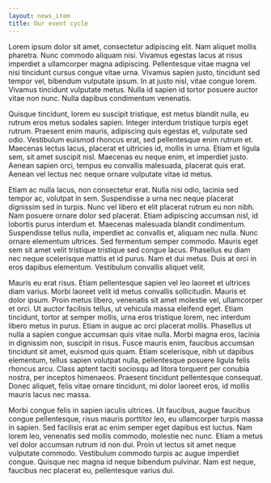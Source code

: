 ```yaml
---
layout: news_item
title: Our event cycle
---
```


Lorem ipsum dolor sit amet, consectetur adipiscing elit. Nam aliquet mollis pharetra. Nunc commodo aliquam nisi. Vivamus egestas lacus at risus imperdiet a ullamcorper magna adipiscing. Pellentesque vitae magna vel nisi tincidunt cursus congue vitae urna. Vivamus sapien justo, tincidunt sed tempor vel, bibendum vulputate ipsum. In at justo nisl, vitae congue lorem. Vivamus tincidunt vulputate metus. Nulla id sapien id tortor posuere auctor vitae non nunc. Nulla dapibus condimentum venenatis.

Quisque tincidunt, lorem eu suscipit tristique, est metus blandit nulla, eu rutrum eros metus sodales sapien. Integer interdum tristique turpis eget rutrum. Praesent enim mauris, adipiscing quis egestas et, vulputate sed odio. Vestibulum euismod rhoncus erat, sed pellentesque enim rutrum et. Maecenas lectus lacus, placerat et ultricies id, mollis in urna. Etiam et ligula sem, sit amet suscipit nisl. Maecenas eu neque enim, et imperdiet justo. Aenean sapien orci, tempus eu convallis malesuada, placerat quis erat. Aenean vel lectus nec neque ornare vulputate vitae id metus.

Etiam ac nulla lacus, non consectetur erat. Nulla nisi odio, lacinia sed tempor ac, volutpat in sem. Suspendisse a urna nec neque placerat dignissim sed in turpis. Nunc vel libero et elit placerat rutrum eu non nibh. Nam posuere ornare dolor sed placerat. Etiam adipiscing accumsan nisl, id lobortis purus interdum et. Maecenas malesuada blandit condimentum. Suspendisse tellus nulla, imperdiet ac convallis et, aliquam nec nulla. Nunc ornare elementum ultrices. Sed fermentum semper commodo. Mauris eget sem sit amet velit tristique tristique sed congue lacus. Phasellus eu diam nec neque scelerisque mattis et id purus. Nam et dui metus. Duis at orci in eros dapibus elementum. Vestibulum convallis aliquet velit.

Mauris eu erat risus. Etiam pellentesque sapien vel leo laoreet et ultrices diam varius. Morbi laoreet velit id metus convallis sollicitudin. Mauris et dolor ipsum. Proin metus libero, venenatis sit amet molestie vel, ullamcorper et orci. Ut auctor facilisis tellus, ut vehicula massa eleifend eget. Etiam tincidunt, tortor at semper mollis, urna eros tristique lorem, nec interdum libero metus in purus. Etiam in augue ac orci placerat mollis. Phasellus ut nulla a sapien congue accumsan quis vitae nulla. Morbi magna eros, lacinia in dignissim non, suscipit in risus. Fusce mauris enim, faucibus accumsan tincidunt sit amet, euismod quis quam. Etiam scelerisque, nibh ut dapibus elementum, tellus sapien volutpat nulla, pellentesque posuere ligula felis rhoncus arcu. Class aptent taciti sociosqu ad litora torquent per conubia nostra, per inceptos himenaeos. Praesent tincidunt pellentesque consequat. Donec aliquet, felis vitae ornare tincidunt, mi dolor laoreet eros, id mollis mauris lacus nec massa.

Morbi congue felis in sapien iaculis ultrices. Ut faucibus, augue faucibus congue pellentesque, risus mauris porttitor leo, eu ullamcorper turpis massa in sapien. Sed facilisis erat ac enim semper eget dapibus est luctus. Nam lorem leo, venenatis sed mollis commodo, molestie nec nunc. Etiam a metus vel dolor accumsan rutrum id non dui. Proin ut lectus sit amet neque vulputate commodo. Vestibulum commodo turpis ac augue imperdiet congue. Quisque nec magna id neque bibendum pulvinar. Nam est neque, faucibus nec placerat eu, pellentesque varius dui.
